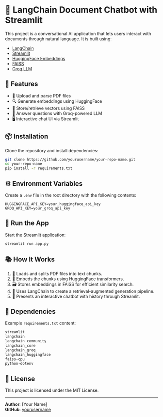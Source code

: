 # 🧠 LangChain Document Chatbot with Streamlit

This project is a conversational AI application that lets users interact with documents through natural language. It is built using:

- [LangChain](https://www.langchain.com/)
- [Streamlit](https://streamlit.io/)
- [HuggingFace Embeddings](https://huggingface.co/)
- [FAISS](https://faiss.ai/)
- [Groq LLM](https://www.groq.com/)

## 🚀 Features

- 📄 Upload and parse PDF files
- 🔍 Generate embeddings using HuggingFace
- 🧠 Store/retrieve vectors using FAISS
- 💬 Answer questions with Groq-powered LLM
- 🖥️ Interactive chat UI via Streamlit

## 📦 Installation

Clone the repository and install dependencies:

```bash
git clone https://github.com/yourusername/your-repo-name.git
cd your-repo-name
pip install -r requirements.txt
```

## ⚙️ Environment Variables

Create a `.env` file in the root directory with the following contents:

```env
HUGGINGFACE_API_KEY=your_huggingface_api_key
GROQ_API_KEY=your_groq_api_key
```

## 🏃 Run the App

Start the Streamlit application:

```bash
streamlit run app.py
```

## 📚 How It Works

1. 📄 Loads and splits PDF files into text chunks.
2. 🧬 Embeds the chunks using HuggingFace transformers.
3. 🗃️ Stores embeddings in FAISS for efficient similarity search.
4. 🔄 Uses LangChain to create a retrieval-augmented generation pipeline.
5. 💬 Presents an interactive chatbot with history through Streamlit.

## 🧰 Dependencies

Example `requirements.txt` content:

```txt
streamlit
langchain
langchain_community
langchain_core
langchain_groq
langchain_huggingface
faiss-cpu
python-dotenv
```

## 🪪 License

This project is licensed under the MIT License.

---

**Author**: [Your Name]  
**GitHub**: [yourusername](https://github.com/yourusername)
